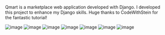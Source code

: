Qmart is a marketplace web application developed with Django.
I developed this project to enhance my Django skills. Huge thanks to CodeWithStein for the fantastic tutorial!

![image](https://github.com/user-attachments/assets/bfc3a4a6-ea5b-47a3-953d-45da16d387a6)
![image](https://github.com/user-attachments/assets/8bad5c28-ad3c-4c21-a4e9-2de1f13ad802)
![image](https://github.com/user-attachments/assets/4a0f402f-5e85-4d5f-988e-0273c78bde60)
![image](https://github.com/user-attachments/assets/01f09c32-530d-4a25-8085-43f9a9365d7e)
![image](https://github.com/user-attachments/assets/e22595b5-8e35-41b0-bf1d-5c0735f3fd3b)
![image](https://github.com/user-attachments/assets/9767a752-6704-42a7-8c2c-363282f6fbf4)
![image](https://github.com/user-attachments/assets/fe7d439b-8c3f-4c69-99ad-fb7b6169d57b)











